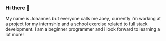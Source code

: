 ### Hi there 👋
My name is Johannes but everyone calls me Joey, currently i'm working at a project for my internship and a school exercise related to full stack development. 
I am a beginner programmer and i look forward to learning a  lot more!

<!--
**JoeyRandsdorp/JoeyRandsdorp** is a ✨ _special_ ✨ repository because its `README.md` (this file) appears on your GitHub profile.

Here are some ideas to get you started:

- 🔭 I’m currently working on ...
- 🌱 I’m currently learning ...
- 👯 I’m looking to collaborate on ...
- 🤔 I’m looking for help with ...
- 💬 Ask me about ...
- 📫 How to reach me: ...
- 😄 Pronouns: ...
- ⚡ Fun fact: ...
-->
